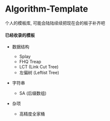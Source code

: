 # Algorithm-Template

个人的模板库, 可能会陆陆续续把现在会的板子补齐吧



#### 已经收录的模板

- 数据结构
  - Splay
  - FHQ Treap
  - LCT (Link Cut Tree)
  - 左偏树 (Leftist Tree)

- 字符串
  - SA (后缀数组)

- 杂项
  - 高精度全家桶